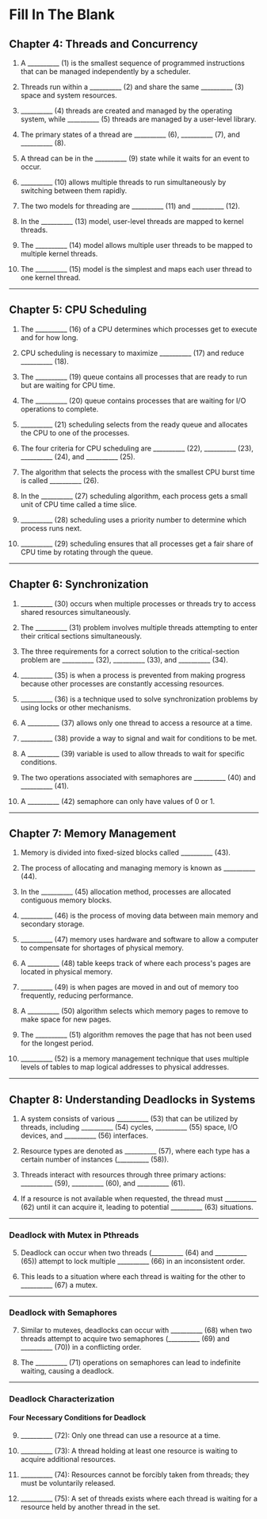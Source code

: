 # Fill In The Blank

## **Chapter 4: Threads and Concurrency**

1.  A __________ (1) is the smallest sequence of programmed instructions that can be managed independently by a scheduler.
    
2.  Threads run within a __________ (2) and share the same __________ (3) space and system resources.
    
3.  __________ (4) threads are created and managed by the operating system, while __________ (5) threads are managed by a user-level library.
    
4.  The primary states of a thread are __________ (6), __________ (7), and __________ (8).
    
5.  A thread can be in the __________ (9) state while it waits for an event to occur.
    
6.  __________ (10) allows multiple threads to run simultaneously by switching between them rapidly.
    
7.  The two models for threading are __________ (11) and __________ (12).
    
8.  In the __________ (13) model, user-level threads are mapped to kernel threads.
    
9.  The __________ (14) model allows multiple user threads to be mapped to multiple kernel threads.
    
10.  The __________ (15) model is the simplest and maps each user thread to one kernel thread.
    

----------

## **Chapter 5: CPU Scheduling**

1.  The __________ (16) of a CPU determines which processes get to execute and for how long.
    
2.  CPU scheduling is necessary to maximize __________ (17) and reduce __________ (18).
    
3.  The __________ (19) queue contains all processes that are ready to run but are waiting for CPU time.
    
4.  The __________ (20) queue contains processes that are waiting for I/O operations to complete.
    
5.  __________ (21) scheduling selects from the ready queue and allocates the CPU to one of the processes.
    
6.  The four criteria for CPU scheduling are __________ (22), __________ (23), __________ (24), and __________ (25).
    
7.  The algorithm that selects the process with the smallest CPU burst time is called __________ (26).
    
8.  In the __________ (27) scheduling algorithm, each process gets a small unit of CPU time called a time slice.
    
9.  __________ (28) scheduling uses a priority number to determine which process runs next.
    
10.  __________ (29) scheduling ensures that all processes get a fair share of CPU time by rotating through the queue.
    

----------

## **Chapter 6: Synchronization**

1.  __________ (30) occurs when multiple processes or threads try to access shared resources simultaneously.
    
2.  The __________ (31) problem involves multiple threads attempting to enter their critical sections simultaneously.
    
3.  The three requirements for a correct solution to the critical-section problem are __________ (32), __________ (33), and __________ (34).
    
4.  __________ (35) is when a process is prevented from making progress because other processes are constantly accessing resources.
    
5.  __________ (36) is a technique used to solve synchronization problems by using locks or other mechanisms.
    
6.  A __________ (37) allows only one thread to access a resource at a time.
    
7.  __________ (38) provide a way to signal and wait for conditions to be met.
    
8.  A __________ (39) variable is used to allow threads to wait for specific conditions.
    
9.  The two operations associated with semaphores are __________ (40) and __________ (41).
    
10.  A __________ (42) semaphore can only have values of 0 or 1.
    

----------

## **Chapter 7: Memory Management**

1.  Memory is divided into fixed-sized blocks called __________ (43).
    
2.  The process of allocating and managing memory is known as __________ (44).
    
3.  In the __________ (45) allocation method, processes are allocated contiguous memory blocks.
    
4.  __________ (46) is the process of moving data between main memory and secondary storage.
    
5.  __________ (47) memory uses hardware and software to allow a computer to compensate for shortages of physical memory.
    
6.  A __________ (48) table keeps track of where each process's pages are located in physical memory.
    
7.  __________ (49) is when pages are moved in and out of memory too frequently, reducing performance.
    
8.  A __________ (50) algorithm selects which memory pages to remove to make space for new pages.
    
9.  The __________ (51) algorithm removes the page that has not been used for the longest period.
    
10.  __________ (52) is a memory management technique that uses multiple levels of tables to map logical addresses to physical addresses.
    

----------

## **Chapter 8: Understanding Deadlocks in Systems**

1.  A system consists of various __________ (53) that can be utilized by threads, including __________ (54) cycles, __________ (55) space, I/O devices, and __________ (56) interfaces.
    
2.  Resource types are denoted as __________ (57), where each type has a certain number of instances (__________ (58)).
    
3.  Threads interact with resources through three primary actions: __________ (59), __________ (60), and __________ (61).
    
4.  If a resource is not available when requested, the thread must __________ (62) until it can acquire it, leading to potential __________ (63) situations.
    

----------

### **Deadlock with Mutex in Pthreads**

5.  Deadlock can occur when two threads (__________ (64) and __________ (65)) attempt to lock multiple __________ (66) in an inconsistent order.
    
6.  This leads to a situation where each thread is waiting for the other to __________ (67) a mutex.
    

----------

### **Deadlock with Semaphores**

7.  Similar to mutexes, deadlocks can occur with __________ (68) when two threads attempt to acquire two semaphores (__________ (69) and __________ (70)) in a conflicting order.
    
8.  The __________ (71) operations on semaphores can lead to indefinite waiting, causing a deadlock.
    

----------

### **Deadlock Characterization**

#### **Four Necessary Conditions for Deadlock**

9.  __________ (72): Only one thread can use a resource at a time.
    
10.  __________ (73): A thread holding at least one resource is waiting to acquire additional resources.
    
11.  __________ (74): Resources cannot be forcibly taken from threads; they must be voluntarily released.
    
12.  __________ (75): A set of threads exists where each thread is waiting for a resource held by another thread in the set.
    
<!--stackedit_data:
eyJoaXN0b3J5IjpbLTE4OTg0NTk0OTQsLTE2NzE3OTkyMDYsLT
EwNTI1NTc4M119
-->